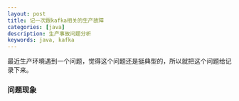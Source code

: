 ```yaml
---
layout: post
title: 记一次跟kafka相关的生产故障
categories: [java]
description: 生产事故问题分析
keywords: java, kafka
---
```


最近生产环境遇到一个问题，觉得这个问题还是挺典型的，所以就把这个问题给记录下来。

### 问题现象